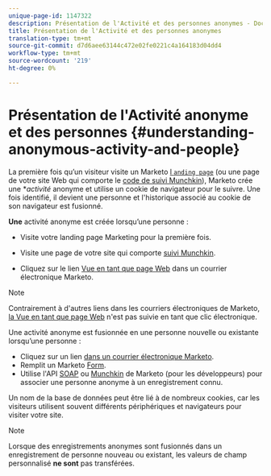 ```yaml
---
unique-page-id: 1147322
description: Présentation de l'Activité et des personnes anonymes - Documents marketing - Documentation du produit
title: Présentation de l'Activité et des personnes anonymes
translation-type: tm+mt
source-git-commit: d7d6aee63144c472e02fe0221c4a164183d04dd4
workflow-type: tm+mt
source-wordcount: '219'
ht-degree: 0%

---
```



# Présentation de l&#39;Activité anonyme et des personnes {#understanding-anonymous-activity-and-people}

La première fois qu’un visiteur visite un Marketo [l `anding page`](http://docs.marketo.com/display/DOCS/Personalizing+Landing+Pages) (ou une page de votre site Web qui comporte le [code de suivi Munchkin](../../../../product-docs/administration/additional-integrations/add-munchkin-tracking-code-to-your-website.md)), Marketo crée une **activité* anonyme et utilise un cookie de navigateur pour le suivre. Une fois identifié, il devient une personne et l&#39;historique associé au cookie de son navigateur est fusionné.

**Une** activité anonyme est créée lorsqu’une personne :

* Visite votre landing page Marketing pour la première fois.

* Visite une page de votre site qui comporte [suivi Munchkin](../../../../product-docs/administration/additional-integrations/add-munchkin-tracking-code-to-your-website.md).

* Cliquez sur le lien [Vue en tant que page Web](../../../../product-docs/email-marketing/general/functions-in-the-editor/add-a-view-as-web-page-link-to-an-email.md) dans un courrier électronique Marketo.

>[!NOTE]
>
>Contrairement à d&#39;autres liens dans les courriers électroniques de Marketo, [la Vue en tant que page Web](../../../../product-docs/email-marketing/general/functions-in-the-editor/add-a-view-as-web-page-link-to-an-email.md) n&#39;est pas suivie en tant que clic électronique.

Une activité anonyme est fusionnée en une personne nouvelle ou existante lorsqu’une personne :

* Cliquez sur un lien [dans un courrier électronique Marketo](../../../../product-docs/email-marketing/general/using-tokens/add-a-system-token-as-a-link-in-an-email.md).
* Remplit un Marketo [Form](../../../../product-docs/demand-generation/forms/form-actions/embed-a-form-on-your-website.md).
* Utilise l&#39;API [SOAP](http://docs.marketo.com/pages/viewpage.action?pageid=7509846) ou [Munchkin](../../../../product-docs/administration/additional-integrations/add-munchkin-tracking-code-to-your-website.md) de Marketo (pour les développeurs) pour associer une personne anonyme à un enregistrement connu.

Un nom de la base de données peut être lié à de nombreux cookies, car les visiteurs utilisent souvent différents périphériques et navigateurs pour visiter votre site.

>[!NOTE]
>
>Lorsque des enregistrements anonymes sont fusionnés dans un enregistrement de personne nouveau ou existant, les valeurs de champ personnalisé **ne sont** pas transférées.

